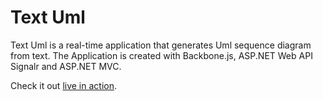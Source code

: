# Text Uml

Text Uml is a real-time application that generates Uml sequence diagram from 
text. The Application is created with Backbone.js, ASP.NET Web API
Signalr and ASP.NET MVC.

Check it out [live in action](http://rdir.in.serv10.temphostspace.com).
